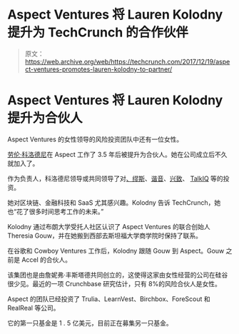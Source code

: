 # Aspect Ventures 将 Lauren Kolodny 提升为 TechCrunch 的合作伙伴

> 原文：<https://web.archive.org/web/https://techcrunch.com/2017/12/19/aspect-ventures-promotes-lauren-kolodny-to-partner/>

# Aspect Ventures 将 Lauren Kolodny 提升为合伙人

Aspect Ventures 的女性领导的风险投资团队中还有一位女性。

[劳伦·科洛德尼](https://web.archive.org/web/20221024050845/http://aspectventures.com/team/lauren/)在 Aspect 工作了 3.5 年后被提升为合伙人。她在公司成立后不久就加入了。

作为负责人，科洛德尼领导或共同领导了对[、缪斯](https://web.archive.org/web/20221024050845/https://www.themuse.com/)、[谐音](https://web.archive.org/web/20221024050845/https://beta.techcrunch.com/2017/09/27/chime-raises-18-million-for-mobile-banking-without-the-fees/)、[兴致](https://web.archive.org/web/20221024050845/https://gusto.com/)、 [TalkIQ](https://web.archive.org/web/20221024050845/https://talkiq.com/) 等的投资。

她对区块链、金融科技和 SaaS 尤其感兴趣。Kolodny 告诉 TechCrunch，她也“花了很多时间思考工作的未来。”

Kolodny 通过布朗大学受托人社区认识了 Aspect Ventures 的联合创始人 Theresia Gouw，并在她搬到西部去斯坦福大学商学院时保持了联系。

在谷歌和 Cowboy Ventures 工作后，Kolodny 跟随 Gouw 到 Aspect。Gouw 之前是 Accel 的合伙人。

该集团也是由詹妮弗·丰斯塔德共同创立的，这使得这家由女性经营的公司在硅谷很少见。最近的一项 Crunchbase 研究估计，只有 8%的风险合伙人是女性。

Aspect 的团队已经投资了 Trulia、LearnVest、Birchbox、ForeScout 和 RealReal 等公司。

它的第一只基金是 1 . 5 亿美元，目前正在募集另一只基金。